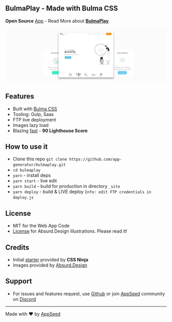 ## BulmaPlay - Made with Bulma CSS
**Open Source** [App](https://appseed.us/apps/bulma-css/bulmaplay) - Read More about **[BulmaPlay](https://blog.appseed.us/bulmaplay-jamstack-app-built-with-bulma-css/)** 

![BulmaPlay - Made with Bulma CSS | AppSeed](https://raw.githubusercontent.com/app-generator/static/master/bulmaplay/jamstack-bulmaplay-made-with-bulma-css.jpg)

## Features
- Built with [Bulma CSS](https://bulma.io/)
- Tooling: Gulp, Saas
- FTP live deployment
- Images lazy load
- Blazing [fast](https://developers.google.com/speed/pagespeed/insights/?url=https://bulma-css-bulmaplay.appseed.us&tab=desktop) - **90 Lighthouse Score**

## How to use it
- Clone this repo `git clone https://github.com/app-generator/bulmaplay.git`
- `cd bulmaplay`
- `yarn` - install deps
- `yarn start` - live edit
- `yarn build` - build for production in directory `_site`
- `yarn deploy` - build & LIVE deploy `Info: edit FTP credentials in deploy.js `

## License
- MIT for the Web App Code
- [License](https://github.com/rosoftdeveloper/appseed/tree/master/jamstack/bulmaplay/src/images/absurd/LICENSE.md) for Absurd.Design Illustrations. Please read it!   

## Credits
- Initial [starter](https://github.com/cssninjaStudio/fresh) provided by **CSS Ninja**
- Images provided by [Absurd.Design](https://absurd.design)

## Support
- For issues and features request, use [Github](https://github.com/app-generator/bulmaplay/issues/new) or join [AppSeed](https://appseed.us?ref=github-bulmaplay) community on [Discord](https://discord.gg/fZC6hup)   

---
Made with ♥ by [AppSeed](https://appseed.us?ref=github)
